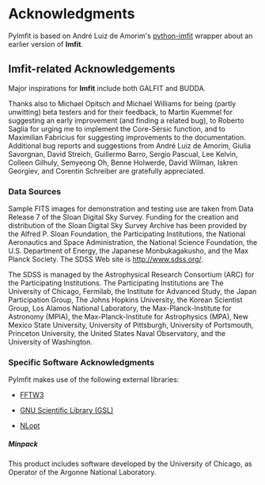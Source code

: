 # Acknowledgments

PyImfit is based on André Luiz de Amorim's [python-imfit](https://github.com/streeto/python-imfit) wrapper 
about an earlier version of **Imfit**.



## Imfit-related Acknowledgements

Major inspirations for **Imfit** include both GALFIT and BUDDA.

Thanks also to Michael Opitsch and Michael Williams for being (partly
unwitting) beta testers and for their feedback, to Martin Kuemmel for
suggesting an early improvement (and finding a related bug), to Roberto
Saglia for urging me to implement the Core-Sérsic function, and to
Maximilian Fabricius for suggesting improvements to the documentation.
Additional bug reports and suggestions from André Luiz de Amorim,
Giulia Savorgnan, David Streich, Guillermo Barro, Sergio Pascual, Lee
Kelvin, Colleen Gilhuly, Semyeong Oh, Benne Holwerde, David Wilman, 
Iskren Georgiev, and Corentin Schreiber are gratefully appreciated.


### Data Sources

Sample FITS images for demonstration and testing use are taken
from Data Release 7 of the Sloan Digital Sky Survey. Funding for the creation and distribution of the Sloan
Digital Sky Survey Archive has been provided by the Alfred P. Sloan
Foundation, the Participating Institutions, the National Aeronautics and
Space Administration, the National Science Foundation, the U.S.
Department of Energy, the Japanese Monbukagakusho, and the Max Planck
Society. The SDSS Web site is http://www.sdss.org/.

The SDSS is managed by the Astrophysical Research Consortium
(ARC) for the Participating Institutions.  The Participating
Institutions are The University of Chicago, Fermilab, the Institute for
Advanced Study, the Japan Participation Group, The Johns Hopkins
University, the Korean Scientist Group, Los Alamos National Laboratory,
the Max-Planck-Institute for Astronomy (MPIA), the
Max-Planck-Institute for Astrophysics (MPA), New Mexico State
University, University of Pittsburgh, University of Portsmouth,
Princeton University, the United States Naval Observatory, and the
University of Washington.



### Specific Software Acknowledgments

PyImfit makes use of the following external libraries:

   - [FFTW3](https://www.fftw.org)
   
   - [GNU Scientific Library (GSL)](https://www.gnu.org/software/gsl/)
   
   - [NLopt](https://nlopt.readthedocs.io/en/latest/)

##### Minpack
This product includes software developed by the University of Chicago, as Operator of
the Argonne National Laboratory.
